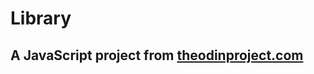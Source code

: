 # Library

## A JavaScript project from [theodinproject.com](https://www.theodinproject.com/paths/full-stack-javascript/courses/javascript/lessons/library)